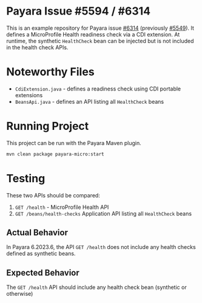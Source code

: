 # Payara Issue #5594 / #6314
This is an example repository for Payara issue [#6314](https://github.com/payara/Payara/issues/6314) (previously [#5549](https://github.com/payara/Payara/issues/5594)). It defines a MicroProfile Health readiness check via a CDI extension. At runtime, the synthetic `HealthCheck` bean can be injected but is not included in the health check APIs.

# Noteworthy Files
* `CdiExtension.java` - defines a readiness check using CDI portable extensions
* `BeansApi.java` - defines an API listing all `HealthCheck` beans

# Running Project
This project can be run with the Payara Maven plugin.
```bash
mvn clean package payara-micro:start
```

# Testing
These two APIs should be compared:
1. `GET /health` - MicroProfile Health API
1. `GET /beans/health-checks` Application API listing all `HealthCheck` beans

## Actual Behavior
In Payara 6.2023.6, the API `GET /health` does not include any health checks defined as synthetic beans.

## Expected Behavior
The `GET /health` API should include any health check bean (synthetic or otherwise)